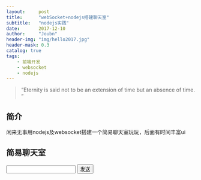 ```yaml
---
layout:     post
title:      "webSocket+nodejs搭建聊天室"
subtitle:   "nodejs实践"
date:       2017-12-10
author:     "Joubn"
header-img: "img/hello2017.jpg"
header-mask: 0.3
catalog: true
tags:
    - 前端开发
    - websocket
    - nodejs
---
```


> “Eternity is said not to be an extension of time but an absence of time. ”

## 简介

闲来无事用nodejs及websocket搭建一个简易聊天室玩玩，后面有时间丰富ui

##  简易聊天室


<form action="javascript:return false">
    <input id="sendtxt" type="text"/>
    <button type="submit" id="send">发送</button>
</form>

<div id="info"></div>
<div id="app">
</div>
<script>
    var app = new Vue({
      el: '#app',
      render (h) {
        return h('div', this.message)
      },
      data: {
        message: 'Hello Vue!'
      }
    })
    var websocket = new WebSocket('ws://212.64.24.247:80/')
    //var websocket = new WebSocket('ws://localhost:8010/')
    function showMessage(str,type){
        var div = document.createElement('div');
        div.innerHTML = str;
        if(type == 'enter'){
            div.style.color ='blue'
        }else if(type== 'leave'){
            div.style.color = 'red'
        }

        document.getElementById('info').appendChild(div);
    }
    websocket.onopen = function(){
        document.getElementById('send').onclick = function () {
            var txt = document.getElementById('sendtxt').value
            if(txt){
                websocket.send(txt)
            }
        }
        document.getElementById('info').innerHTML =  "connected"
    }
    websocket.onclose = function(){
        console.log('socket close')
    }
    websocket.onmessage = function(e){
        console.log(e.data)
        var mes = JSON.parse(e.data)
        showMessage(mes.data,mes.type)
    }

</script>






